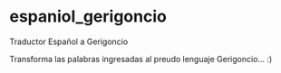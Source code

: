 # espaniol_gerigoncio
Traductor Español a Gerigoncio

Transforma las palabras ingresadas al preudo lenguaje Gerigoncio... :)
